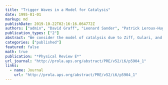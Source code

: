 ```yaml
---
title: "Trigger Waves in a Model for Catalysis"
date: 1995-01-01
markup: md
publishDate: 2019-10-22T02:16:16.064772Z
authors: ["admin", "David Graff", "Leonard Sander", "Patrick Leroux-Hugon", "Eric Clement"]
publication_types: ["2"]
abstract: "We consider the model of catalysis due to Ziff, Gulari, and Barshad [Phys Rev. Lett. 56, 2553 (1986)] as a pattern formation problem.  We find that the model supports trigger waves and we examine the dependence of the wave velocity on diffusion.  In addition to the usual interface width there is a statistical broadening of the wave front that increases in time as $t^{\\frac{1}{3}}$."
categories: ["published"]
featured: false
math: true
publication: "*Physical Review E*"
url_journal: "http://prola.aps.org/abstract/PRE/v52/i6/p5904_1"
links:
  - name: Journal
    url: "http://prola.aps.org/abstract/PRE/v52/i6/p5904_1"
---
```

